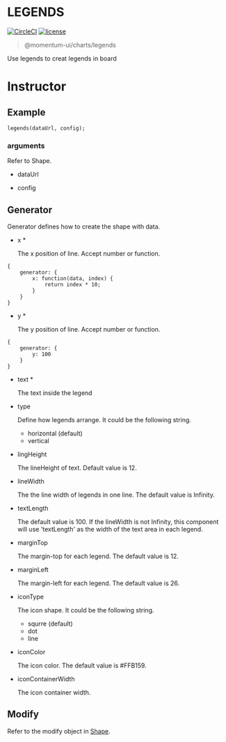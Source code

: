 # LEGENDS

[![CircleCI](https://img.shields.io/circleci/project/github/momentum-design/momentum-ui/master.svg)](https://circleci.com/gh/momentum-design/momentum-ui/)
[![license](https://img.shields.io/github/license/momentum-design/momentum-ui.svg?color=blueviolet)](https://github.com/momentum-design/momentum-ui/blob/master/charts/LICENSE)

> @momentum-ui/charts/legends

Use legends to creat legends in board

# Instructor

## Example

```
legends(dataUrl, config);
```

### arguments

Refer to Shape.

+ dataUrl

+ config

## Generator

Generator defines how to create the shape with data.

+ x *

	The x position of line. Accept number or function.
	
```
{
	generator: {
		x: function(data, index) {
			return index * 10;
		}
	}
}
```

+ y *

	The y position of line. Accept number or function.
	
```
{
	generator: {
		y: 100
	}
}
```

+ text *

	The text inside the legend

+ type

	Define how legends arrange. It could be the following string.

	- horizontal (default)
	- vertical

+ lingHeight

	The lineHeight of text. Default value is 12.

+ lineWidth

	The the line width of legends in one line. The default value is Infinity.

+ textLength

	The default value is 100. If the lineWidth is not Infinity, this component will use 'textLength' as the width of the text area in each legend.

+ marginTop

	The margin-top for each legend. The default value is 12.

+ marginLeft

	The margin-left for each legend. The default value is 26.

+ iconType

	The icon shape. It could be the following string.

	- squrre (default)
	- dot
	- line

+ iconColor

	The icon color. The default value is #FFB159.

+ iconContainerWidth

	The icon container width.


## Modify

Refer to the modify object in [Shape](../shape/README.md).
